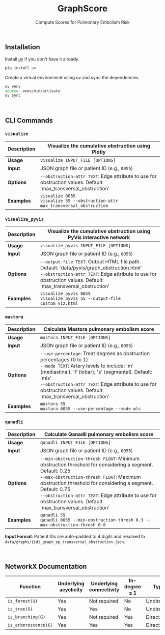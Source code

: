 <div align="center">

# GraphScore

Compute Scores for Pulmonary Embolism Risk

</div>

&#160;

## Installation

Install [uv](https://docs.astral.sh/uv/) if you don't have it already.

```bash
pip install uv
```

Create a virtual environment using uv and sync the dependencies.

```bash
uv venv
source .venv/bin/activate
uv sync
```

&#160;

## CLI Commands

### `visualize`

| **Description** | Visualize the cumulative obstruction using Plotly                                                               |
| --------------- | --------------------------------------------------------------------------------------------------------------- |
| **Usage**       | `visualize INPUT_FILE [OPTIONS]`                                                                                |
| **Input**       | JSON graph file or patient ID (e.g., `0055`)                                                                    |
| **Options**     | `--obstruction-attr TEXT`: Edge attribute to use for obstruction values. Default: 'max_transversal_obstruction' |
| **Examples**    | `visualize 0055`<br>`visualize 55 --obstruction-attr max_transversal_obstruction`                               |

### `visualize_pyvis`

| **Description** | Visualize the cumulative obstruction using PyVis interactive network                                                                                                                                         |
| --------------- | ------------------------------------------------------------------------------------------------------------------------------------------------------------------------------------------------------------ |
| **Usage**       | `visualize_pyvis INPUT_FILE [OPTIONS]`                                                                                                                                                                       |
| **Input**       | JSON graph file or patient ID (e.g., `0055`)                                                                                                                                                                 |
| **Options**     | `--output-file TEXT`: Output HTML file path. Default: 'data/pyvis/graph_obstruction.html'<br>`--obstruction-attr TEXT`: Edge attribute to use for obstruction values. Default: 'max_transversal_obstruction' |
| **Examples**    | `visualize_pyvis 0055`<br>`visualize_pyvis 55 --output-file custom_viz.html`                                                                                                                                 |

### `mastora`

| **Description** | Calculate Mastora pulmonary embolism score                                                                                                                                                                                                                                                           |
| --------------- | ---------------------------------------------------------------------------------------------------------------------------------------------------------------------------------------------------------------------------------------------------------------------------------------------------- |
| **Usage**       | `mastora INPUT_FILE [OPTIONS]`                                                                                                                                                                                                                                                                       |
| **Input**       | JSON graph file or patient ID (e.g., `0055`)                                                                                                                                                                                                                                                         |
| **Options**     | `--use-percentage`: Treat degrees as obstruction percentages (0 to 1)<br>`--mode TEXT`: Artery levels to include: 'm' (mediastinal), 'l' (lobar), 's' (segmental). Default: 'mls'<br>`--obstruction-attr TEXT`: Edge attribute to use for obstruction values. Default: 'max_transversal_obstruction' |
| **Examples**    | `mastora 55`<br>`mastora 0055 --use-percentage --mode mls`                                                                                                                                                                                                                                           |

### `qanadli`

| **Description** | Calculate Qanadli pulmonary embolism score                                                                                                                                                                                                                                                                                              |
| --------------- | --------------------------------------------------------------------------------------------------------------------------------------------------------------------------------------------------------------------------------------------------------------------------------------------------------------------------------------- |
| **Usage**       | `qanadli INPUT_FILE [OPTIONS]`                                                                                                                                                                                                                                                                                                          |
| **Input**       | JSON graph file or patient ID (e.g., `0055`)                                                                                                                                                                                                                                                                                            |
| **Options**     | `--min-obstruction-thresh FLOAT`: Minimum obstruction threshold for considering a segment. Default: 0.25<br>`--max-obstruction-thresh FLOAT`: Maximum obstruction threshold for considering a segment. Default: 0.75<br>`--obstruction-attr TEXT`: Edge attribute to use for obstruction values. Default: 'max_transversal_obstruction' |
| **Examples**    | `qanadli 55`<br>`qanadli 0055 --min-obstruction-thresh 0.3 --max-obstruction-thresh 0.8`                                                                                                                                                                                                                                                |

**Input Format**: Patient IDs are auto-padded to 4 digits and resolved to `data/graphs/{id}_graph_ep_transversal_obstruction.json`.

&#160;

## NetworkX Documentation

| Function             | Underlying acyclicity | Underlying connectivity | In-degree ≤ 1 | Type       | Morgane's graphs compatibility |
| -------------------- | --------------------- | ----------------------- | ------------- | ---------- | ------------------------------ |
| `is_forest(G)`       | Yes                   | Not required            | No            | Undirected | Yes                            |
| `is_tree(G)`         | Yes                   | Yes                     | No            | Undirected | Yes                            |
| `is_branching(G)`    | Yes                   | Not required            | Yes           | Directed   | Yes                            |
| `is_arborescence(G)` | Yes                   | Yes                     | Yes           | Directed   | Yes                            |
